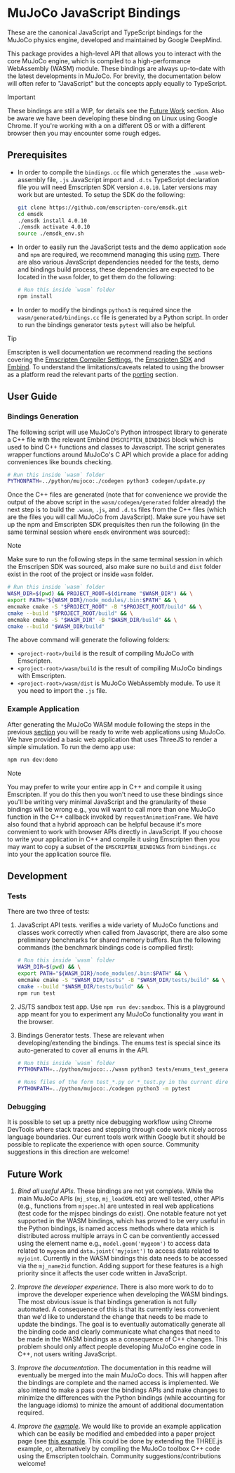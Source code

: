 # MuJoCo JavaScript Bindings

These are the canonical JavaScript and TypeScript bindings for the MuJoCo physics engine, developed and maintained by Google DeepMind.

This package provides a high-level API that allows you to interact with the core MuJoCo engine, which is compiled to a high-performance WebAssembly (WASM) module. These bindings are always up-to-date with the latest developments in MuJoCo.  For brevity, the documentation below will often refer to "JavaScript" but the concepts apply equally to TypeScript.

> [!IMPORTANT]
> These bindings are still a WIP, for details see the [Future Work](#future-work) section. Also
> be aware we have been developing these binding on Linux using Google Chrome. If you're working
> with a on a different OS or with a different browser then you may encounter some rough edges.


## Prerequisites

- In order to compile the `bindings.cc` file which generates the `.wasm` web-assembly file, `.js` JavaScript import and `.d.ts` TypeScript declaration file you will need Emscripten SDK version `4.0.10`. Later versions may work but are untested. To setup the SDK do the following:

  ```sh
  git clone https://github.com/emscripten-core/emsdk.git
  cd emsdk
  ./emsdk install 4.0.10
  ./emsdk activate 4.0.10
  source ./emsdk_env.sh
  ```

- In order to easily run the JavaScript tests and the demo application `node` and `npm` are required, we recommend managing this using [nvm](https://github.com/nvm-sh/nvm). There are also various JavaScript dependencies needed for the tests, demo and bindings build process, these dependencies are expected to be located in the `wasm` folder, to get them do the following:

  ```sh
  # Run this inside `wasm` folder
  npm install
  ```

- In order to modify the bindings `python3` is required since the `wasm/generated/bindings.cc` file is generated by a Python script. In order to run the bindings generator tests `pytest` will also be helpful.

> [!TIP]
> Emscripten is well documentation we recommend reading the sections covering the [Emscripten Compiler Settings](https://emscripten.org/docs/tools_reference/settings_reference.html), the [Emscripten SDK](https://emscripten.org/docs/tools_reference/emsdk.html) and [Embind](https://emscripten.org/docs/porting/connecting_cpp_and_javascript/embind.html). To understand the limitations/caveats related to using the browser as a platform read the relevant parts of the [porting](https://emscripten.org/docs/porting/index.html#porting) section.

## User Guide

### Bindings Generation

The following script will use MuJoCo's Python introspect library to generate a C++ file with the relevant Embind `EMSCRIPTEN_BINDINGS` block which is used to bind C++ functions and classes to Javascript. The script generates wrapper functions around MuJoCo's C API which provide a place for adding conveniences like bounds checking.

```sh
# Run this inside `wasm` folder
PYTHONPATH=../python/mujoco:./codegen python3 codegen/update.py
```

Once the C++ files are generated (note that for convenience we provide the output of the above script in the `wasm/codegen/generated` folder already) the next step is to build the `.wasm`, `.js`, and `.d.ts` files from the C++ files (which are the files you will call MuJoCo from JavaScript). Make sure you have set up the npm and Emscripten SDK prequisites then run the following (in the same terminal session where `emsdk` environment was sourced):

> [!NOTE]
> Make sure to run the following steps in the same terminal session in which the Emscripen SDK was sourced, also make sure no `build` and `dist` folder exist in the root of the project or inside `wasm` folder.

```sh
# Run this inside `wasm` folder
WASM_DIR=$(pwd) && PROJECT_ROOT=$(dirname "$WASM_DIR") && \
export PATH="${WASM_DIR}/node_modules/.bin:$PATH" && \
emcmake cmake -S "$PROJECT_ROOT" -B "$PROJECT_ROOT/build" && \
cmake --build "$PROJECT_ROOT/build" && \
emcmake cmake -S "$WASM_DIR" -B "$WASM_DIR/build" && \
cmake --build "$WASM_DIR/build"
```

The above command will generate the following folders:

- `<project-root>/build` is the result of compiling MuJoCo with Emscripten.
- `<project-root>/wasm/build` is the result of compiling MuJoCo bindings with Emscripten.
- `<project-root>/wasm/dist` is MuJoCo WebAssembly module. To use it you need to import the `.js` file.


### Example Application

After generating the MuJoCo WASM module following the steps in the previous [section](#bindings-generation) you will be ready to write web applications using MuJoCo. We have provided a basic web application that uses ThreeJS to render a simple simulation.  To run the demo app use:

```sh
npm run dev:demo
```

> [!NOTE]
> You may prefer to write your entire app in C++ and compile it using Emscripten. If you do this then you won't need to use these bindings since you'll be writing very minimal JavaScript and the granularity of these bindings will be wrong e.g., you will want to call more than one MuJoCo function in the C++ callback invoked by `requestAnimationFrame`.  We have also found that a hybrid approach can be helpful because it's more convenient to work with browser APIs directly in JavaScript. If you choose to write your application in C++ and compile it using Emscripten then you may want to copy a subset of the `EMSCRIPTEN_BINDINGS` from `bindings.cc` into your the application source file.

## Development

### Tests

There are two three of tests:

1. JavaScript API tests. verifies a wide variety of MuJoCo functions and classes work correctly when called from Javascript, there are also some preliminary benchmarks for shared memory buffers.  Run the following commands (the benchmark bindings code is compilied first):

   ```sh
   # Run this inside `wasm` folder
   WASM_DIR=$(pwd) && \
   export PATH="${WASM_DIR}/node_modules/.bin:$PATH" && \
   emcmake cmake -S "$WASM_DIR/tests" -B "$WASM_DIR/tests/build" && \
   cmake --build "$WASM_DIR/tests/build" && \
   npm run test
   ```

2. JS/TS sandbox test app. Use `npm run dev:sandbox`. This is a playground app meant for you to experiment any MuJoCo functionality you want in the browser.

3. Bindings Generator tests. These are relevant when developing/extending the bindings. The enums test is special since its auto-generated to cover all enums in the API.

   ```sh
   # Run this inside `wasm` folder
   PYTHONPATH=../python/mujoco:../wasm python3 tests/enums_test_generator.py && \

   # Runs files of the form test_*.py or *_test.py in the current directory recursively
   PYTHONPATH=../python/mujoco:./codegen python3 -m pytest
   ```

### Debugging

It is possible to set up a pretty nice debugging workflow using Chrome DevTools where stack traces and stepping through code work nicely across language boundaries. Our current tools work within Google but it should be possible to replicate the experience with open source. Community suggestions in this direction are welcome!


## Future Work

1. _Bind all useful APIs_. These bindings are not yet complete. While the main MuJoCo APIs (`mj_step`, `mj_loadXML` etc) are well tested, other APIs (e.g., functions from `mjspec.h`) are untested in real web applications (test code for the mjspec bindings do exist). One notable feature not yet supported in the WASM bindings, which has proved to be very useful in the Python bindings, is named access methods where data which is distributed across multiple arrays in C can be conventiently accessed using the element name e.g., `model.geom('mygeom')` to access data related to `mygeom` and `data.joint('myjoint')` to access data related to `myjoint`. Currently in the WASM bindings this data needs to be accessed via the `mj_name2id` function. Adding support for these features is a high priority since it affects the user code written in JavaScript.

2. _Improve the developer experience_. There is also more work to do to improve the developer experience when developing the WASM bindings. The most obvious issue is that bindings generation is not fully automated. A consequence of this is that its currently less convenient than we'd like to understand the change that needs to be made to update the bindings. The goal is to eventually automatically generate all the binding code and clearly communicate what changes that need to be made in the WASM bindings as a consequence of C++ changes. This problem should only affect people developing MuJoCo engine code in C++, not users writing JavaScript. 

3. _Improve the documentation_. The documentation in this readme will eventually be merged into the main MuJoCo docs. This will happen after the bindings are complete and the named access is implemented. We also intend to make a pass over the bindings APIs and make changes to minimize the differences with the Python bindings (while accounting for the language idioms) to minize the amount of additional documentation required.

4. _Improve the [example](#example-application)_. We would like to provide an example application which can be easily be modified and embedded into a paper project page (see [this example](https://kzakka.com/robopianist/). This could be done by extending the THREE.js example, or, alternatively by compiling the MuJoCo toolbox C++ code using the Emscripten toolchain. Community suggestions/contributions welcome!

